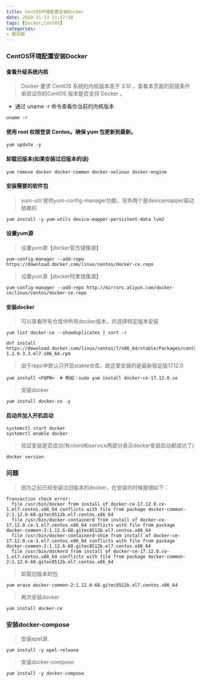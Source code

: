 ```yaml
---
title: CentOS环境配置安装Docker
date: 2020-11-13 21:57:50
tags: [Docker,CentOS]
categories: 
- 服务器
---
```


### CentOS环境配置安装Docker
#### 查看升级系统内核
> Docker 要求 CentOS 系统的内核版本高于 3.10 ，查看本页面的前提条件来验证你的CentOS 版本是否支持 Docker 。

* 通过 uname -r 命令查看你当前的内核版本

```
uname -r
```
#### 使用 root 权限登录 Centos。确保 yum 包更新到最新。

```
yum update -y
```

#### 卸载旧版本(如果安装过旧版本的话)

```
yum remove docker docker-common docker-selinux docker-engine
```

#### 安装需要的软件包
> yum-util 提供yum-config-manager功能，另外两个是devicemapper驱动依赖的

```
yum install -y yum-utils device-mapper-persistent-data lvm2
```

#### 设置yum源
> 设置yum源【docker官方镜像源】

```
yum-config-manager --add-repo https://download.docker.com/linux/centos/docker-ce.repo
```
> 设置yum源【docker阿里镜像源】

```
yum-config-manager --add-repo http://mirrors.aliyun.com/docker-ce/linux/centos/docker-ce.repo
```

#### 安装docker
> 可以查看所有仓库中所有docker版本，并选择特定版本安装

```
yum list docker-ce --showduplicates | sort -r
```
```
dnf install https://download.docker.com/linux/centos/7/x86_64/stable/Packages/containerd.io-1.2.6-3.3.el7.x86_64.rpm
```

> 由于repo中默认只开启stable仓库，故这里安装的是最新稳定版17.12.0

```
yum install <FQPN>  # 例如：sudo yum install docker-ce-17.12.0.ce
```

> 安装docker

```
yum install docker-ce -y
```


#### 启动并加入开机启动

```
systemctl start docker
systemctl enable docker
```

> 验证安装是否成功(有client和service两部分表示docker安装启动都成功了)

```
docker version
```

 

### 问题

> 因为之前已经安装过旧版本的docker，在安装的时候报错如下：

```
Transaction check error:
  file /usr/bin/docker from install of docker-ce-17.12.0.ce-1.el7.centos.x86_64 conflicts with file from package docker-common-2:1.12.6-68.gitec8512b.el7.centos.x86_64
  file /usr/bin/docker-containerd from install of docker-ce-17.12.0.ce-1.el7.centos.x86_64 conflicts with file from package docker-common-2:1.12.6-68.gitec8512b.el7.centos.x86_64
  file /usr/bin/docker-containerd-shim from install of docker-ce-17.12.0.ce-1.el7.centos.x86_64 conflicts with file from package docker-common-2:1.12.6-68.gitec8512b.el7.centos.x86_64
  file /usr/bin/dockerd from install of docker-ce-17.12.0.ce-1.el7.centos.x86_64 conflicts with file from package docker-common-2:1.12.6-68.gitec8512b.el7.centos.x86_64
```
 
> 卸载旧版本的包

```
yum erase docker-common-2:1.12.6-68.gitec8512b.el7.centos.x86_64
```

> 再次安装docker
```
yum install docker-ce
```


### 安装docker-compose

> 安装epel源.

```
yum install -y epel-release
```

> 安装docker-compose

```
yum install -y docker-compose
```